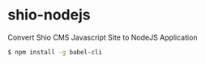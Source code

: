 # shio-nodejs
Convert Shio CMS Javascript Site to NodeJS Application

```bash
$ npm install -g babel-cli
```